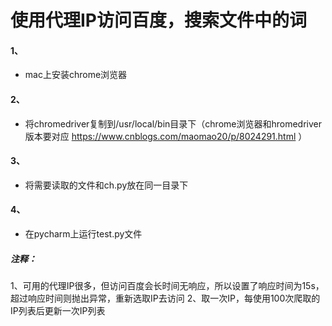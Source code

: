 # 使用代理IP访问百度，搜索文件中的词

#### 1、
* mac上安装chrome浏览器

#### 2、  
* 将chromedriver复制到/usr/local/bin目录下（chrome浏览器和hromedriver版本要对应
https://www.cnblogs.com/maomao20/p/8024291.html ）

#### 3、
* 将需要读取的文件和ch.py放在同一目录下

#### 4、
* 在pycharm上运行test.py文件

##### 注释：
  1、可用的代理IP很多，但访问百度会长时间无响应，所以设置了响应时间为15s，超过响应时间则抛出异常，重新选取IP去访问
  2、取一次IP，每使用100次爬取的IP列表后更新一次IP列表
